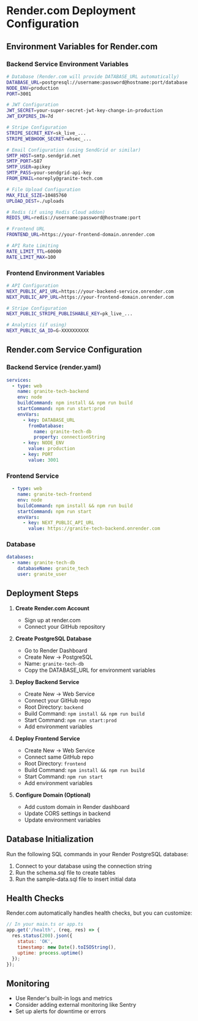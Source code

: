 # Render.com Deployment Configuration

## Environment Variables for Render.com

### Backend Service Environment Variables
```bash
# Database (Render.com will provide DATABASE_URL automatically)
DATABASE_URL=postgresql://username:password@hostname:port/database
NODE_ENV=production
PORT=3001

# JWT Configuration
JWT_SECRET=your-super-secret-jwt-key-change-in-production
JWT_EXPIRES_IN=7d

# Stripe Configuration
STRIPE_SECRET_KEY=sk_live_...
STRIPE_WEBHOOK_SECRET=whsec_...

# Email Configuration (using SendGrid or similar)
SMTP_HOST=smtp.sendgrid.net
SMTP_PORT=587
SMTP_USER=apikey
SMTP_PASS=your-sendgrid-api-key
FROM_EMAIL=noreply@granite-tech.com

# File Upload Configuration
MAX_FILE_SIZE=10485760
UPLOAD_DEST=./uploads

# Redis (if using Redis Cloud addon)
REDIS_URL=redis://username:password@hostname:port

# Frontend URL
FRONTEND_URL=https://your-frontend-domain.onrender.com

# API Rate Limiting
RATE_LIMIT_TTL=60000
RATE_LIMIT_MAX=100
```

### Frontend Environment Variables
```bash
# API Configuration
NEXT_PUBLIC_API_URL=https://your-backend-service.onrender.com
NEXT_PUBLIC_APP_URL=https://your-frontend-domain.onrender.com

# Stripe Configuration
NEXT_PUBLIC_STRIPE_PUBLISHABLE_KEY=pk_live_...

# Analytics (if using)
NEXT_PUBLIC_GA_ID=G-XXXXXXXXXX
```

## Render.com Service Configuration

### Backend Service (render.yaml)
```yaml
services:
  - type: web
    name: granite-tech-backend
    env: node
    buildCommand: npm install && npm run build
    startCommand: npm run start:prod
    envVars:
      - key: DATABASE_URL
        fromDatabase:
          name: granite-tech-db
          property: connectionString
      - key: NODE_ENV
        value: production
      - key: PORT
        value: 3001
```

### Frontend Service
```yaml
  - type: web
    name: granite-tech-frontend
    env: node
    buildCommand: npm install && npm run build
    startCommand: npm run start
    envVars:
      - key: NEXT_PUBLIC_API_URL
        value: https://granite-tech-backend.onrender.com
```

### Database
```yaml
databases:
  - name: granite-tech-db
    databaseName: granite_tech
    user: granite_user
```

## Deployment Steps

1. **Create Render.com Account**
   - Sign up at render.com
   - Connect your GitHub repository

2. **Create PostgreSQL Database**
   - Go to Render Dashboard
   - Create New → PostgreSQL
   - Name: `granite-tech-db`
   - Copy the DATABASE_URL for environment variables

3. **Deploy Backend Service**
   - Create New → Web Service
   - Connect your GitHub repo
   - Root Directory: `backend`
   - Build Command: `npm install && npm run build`
   - Start Command: `npm run start:prod`
   - Add environment variables

4. **Deploy Frontend Service**
   - Create New → Web Service
   - Connect same GitHub repo
   - Root Directory: `frontend`
   - Build Command: `npm install && npm run build`
   - Start Command: `npm run start`
   - Add environment variables

5. **Configure Domain (Optional)**
   - Add custom domain in Render dashboard
   - Update CORS settings in backend
   - Update environment variables

## Database Initialization

Run the following SQL commands in your Render PostgreSQL database:

1. Connect to your database using the connection string
2. Run the schema.sql file to create tables
3. Run the sample-data.sql file to insert initial data

## Health Checks

Render.com automatically handles health checks, but you can customize:

```javascript
// In your main.ts or app.ts
app.get('/health', (req, res) => {
  res.status(200).json({ 
    status: 'OK', 
    timestamp: new Date().toISOString(),
    uptime: process.uptime()
  });
});
```

## Monitoring

- Use Render's built-in logs and metrics
- Consider adding external monitoring like Sentry
- Set up alerts for downtime or errors